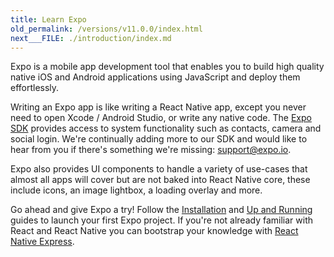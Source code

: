 ```yaml
---
title: Learn Expo
old_permalink: /versions/v11.0.0/index.html
next___FILE: ./introduction/index.md
---
```


Expo is a mobile app development tool that enables you to build high quality native iOS and Android applications using JavaScript and deploy them effortlessly.

Writing an Expo app is like writing a React Native app, except you never need to open Xcode / Android Studio, or write any native code. The [Expo SDK](sdk/index.html#expo-sdk) provides access to system functionality such as contacts, camera and social login. We're continually adding more to our SDK and would like to hear from you if there's something we're missing: [support@expo.io](mailto:support%40expo.io).

Expo also provides UI components to handle a variety of use-cases that almost all apps will cover but are not baked into React Native core, these include icons, an image lightbox, a loading overlay and more.

Go ahead and give Expo a try! Follow the [Installation](introduction/installation.html#installation) and [Up and Running](guides/up-and-running.html#up-and-running) guides to launch your first Expo project. If you're not already familiar with React and React Native you can bootstrap your knowledge with [React Native Express](http://www.reactnativeexpress.com/).
